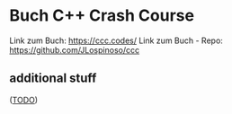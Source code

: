 Buch C++ Crash Course
=====================

Link zum Buch: https://ccc.codes/
Link zum Buch - Repo: https://github.com/JLospinoso/ccc


additional stuff
----------------

([TODO](TODO.md))
